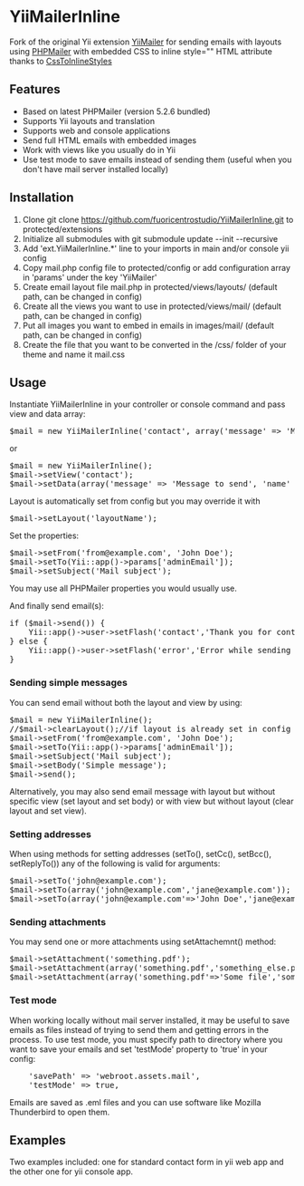 # YiiMailerInline

Fork of the original Yii extension [YiiMailer](https://github.com/vernes/YiiMailer) for sending emails with layouts using [PHPMailer](https://github.com/PHPMailer/PHPMailer) with embedded CSS to inline style="" HTML attribute thanks to [CssToInlineStyles](https://github.com/tijsverkoyen/CssToInlineStyles)

## Features

* Based on latest PHPMailer (version 5.2.6 bundled)
* Supports Yii layouts and translation
* Supports web and console applications
* Send full HTML emails with embedded images
* Work with views like you usually do in Yii
* Use test mode to save emails instead of sending them (useful when you don't have mail server installed locally)


## Installation
1. Clone git clone https://github.com/fuoricentrostudio/YiiMailerInline.git to protected/extensions
2. Initialize all submodules with git submodule update --init --recursive
3. Add 'ext.YiiMailerInline.*' line to your imports in main and/or console yii config
4. Copy mail.php config file to protected/config or add configuration array in 'params' under the key 'YiiMailer'
5. Create email layout file mail.php in protected/views/layouts/ (default path, can be changed in config)
6. Create all the views you want to use in protected/views/mail/ (default path, can be changed in config)
7. Put all images you want to embed in emails in images/mail/ (default path, can be changed in config)
8. Create the file that you want to be converted in the /css/ folder of your theme and name it mail.css

## Usage

Instantiate YiiMailerInline in your controller or console command and pass view and data array:
<pre>
$mail = new YiiMailerInline('contact', array('message' => 'Message to send', 'name' => 'John Doe', 'description' => 'Contact form'));
</pre>
or
<pre>
$mail = new YiiMailerInline();
$mail->setView('contact');
$mail->setData(array('message' => 'Message to send', 'name' => 'John Doe', 'description' => 'Contact form'));
</pre>
Layout is automatically set from config but you may override it with
<pre>
$mail->setLayout('layoutName');
</pre>

Set the properties:
<pre>
$mail->setFrom('from@example.com', 'John Doe');
$mail->setTo(Yii::app()->params['adminEmail']);
$mail->setSubject('Mail subject');
</pre>
You may use all PHPMailer properties you would usually use.

And finally send email(s):
<pre>
if ($mail->send()) {
	Yii::app()->user->setFlash('contact','Thank you for contacting us. We will respond to you as soon as possible.');
} else {
	Yii::app()->user->setFlash('error','Error while sending email: '.$mail->getError());
}
</pre>

### Sending simple messages

You can send email without both the layout and view by using:
<pre>
$mail = new YiiMailerInline();
//$mail->clearLayout();//if layout is already set in config
$mail->setFrom('from@example.com', 'John Doe');
$mail->setTo(Yii::app()->params['adminEmail']);
$mail->setSubject('Mail subject');
$mail->setBody('Simple message');
$mail->send();
</pre>

Alternatively, you may also send email message with layout but without specific view (set layout and set body) or with view but without layout (clear layout and set view).

### Setting addresses

When using methods for setting addresses (setTo(), setCc(), setBcc(), setReplyTo()) any of the following is valid for arguments:
<pre>
$mail->setTo('john@example.com');
$mail->setTo(array('john@example.com','jane@example.com'));
$mail->setTo(array('john@example.com'=>'John Doe','jane@example.com'));
</pre>

### Sending attachments

You may send one or more attachments using setAttachemnt() method:
<pre>
$mail->setAttachment('something.pdf');
$mail->setAttachment(array('something.pdf','something_else.pdf','another.doc'));
$mail->setAttachment(array('something.pdf'=>'Some file','something_else.pdf'=>'Another file'));
</pre>

### Test mode

When working locally without mail server installed, it may be useful to save emails as files instead of trying to send them and getting errors in the process.
To use test mode, you must specify path to directory where you want to save your emails and set 'testMode' property to 'true' in your config:

<pre>
	'savePath' => 'webroot.assets.mail',
	'testMode' => true,
</pre>

Emails are saved as .eml files and you can use software like Mozilla Thunderbird to open them.

## Examples

Two examples included: one for standard contact form in yii web app and the other one for yii console app.